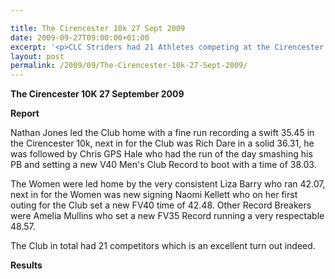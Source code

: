 ```yaml
---

title: The Cirencester 10k 27 Sept 2009
date: 2009-09-27T09:00:00+01:00
excerpt: '<p>CLC Striders had 21 Athletes competing at the Cirencester 10k on 27th September 2009. The Club Produced 3 Club Records and some very satisfying performances on a very warm and sunny day. See full Report/Results and Photos by clicking below. Well done to you all Brendan Ward, Club Chairman The Cirencester 10k 27 Sept 2009 Photos Report Results</p>'
layout: post
permalink: /2009/09/The-Cirencester-10k-27-Sept-2009/
---
```

**The Cirencester 10K 27 September 2009**

 

**Report**</p> 

Nathan Jones led the Club home with a fine run recording a swift 35.45 in the Cirencester 10k, next in for the Club was Rich Dare in a solid 36.31, he was followed by Chris GPS Hale who had the run of the day smashing his PB and setting a new V40 Men's Club Record to boot with a time of 38.03. 

The Women were led home by the very consistent Liza Barry who ran 42.07, next in for the Women was new signing Naomi Kellett who on her first outing for the Club set a new FV40 time of 42.48. Other Record Breakers were Amelia Mullins who set a new FV35 Record running a very respectable 48.57.

The Club in total had 21 competitors which is an excellent turn out indeed.

**Results**

<map name="100109w.jpg">
  <area shape="RECT" coords="677,27,696,48" alt="Race Winner" />
  
  <area shape="RECT" coords="379,28,393,45" alt="Sarah Greef" />
  
  <area shape="RECT" coords="354,28,368,46" alt="Rachel Vines" />
  
  <area shape="RECT" coords="303,28,318,46" alt="Anna Maughan" />
  
  <area shape="RECT" coords="206,28,220,46" alt="Dawn Addinall" />
  
  <area shape="RECT" coords="86,28,103,46" alt="Alex Evans" />
</map>

<map name="100109m.jpg">
  <area shape="RECT" coords="63,31,76,45" alt="Clive Scott" />
  
  <area shape="RECT" coords="112,32,121,44" alt="Paul Davies" />
  
  <area shape="RECT" coords="118,32,129,43" alt="Paul Stonuary" />
  
  <area shape="RECT" coords="223,29,236,47" alt="James Gibbs" />
  
  <area shape="RECT" coords="255,29,264,42" alt="David Smeath" />
  
  <area shape="RECT" coords="263,28,272,43" alt="Chris Hale" />
  
  <area shape="RECT" coords="275,31,288,45" alt="Rob Shute" />
  
  <area shape="RECT" coords="308,31,321,45" alt="Billy Bradshaw" />
  
  <area shape="RECT" coords="582,29,594,46" alt="Will Ferguson" />
  
  <area shape="RECT" coords="680,30,694,45" alt="Race Winner" />
</map>